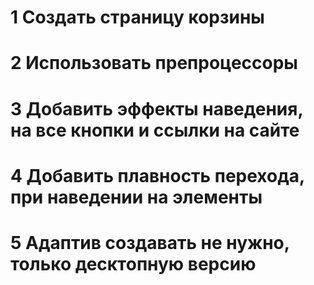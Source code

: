 # 1 Создать страницу корзины
# 2 Использовать препроцессоры
# 3 Добавить эффекты наведения, на все кнопки и ссылки на сайте
# 4 Добавить плавность перехода, при наведении на элементы
# 5 Адаптив создавать не нужно, только десктопную версию